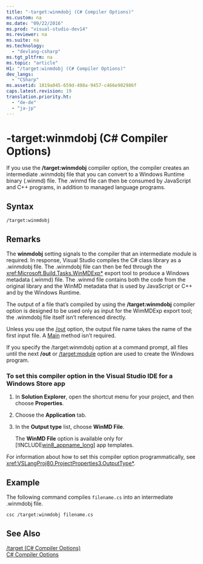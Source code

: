 ```yaml
---
title: "-target:winmdobj (C# Compiler Options)"
ms.custom: na
ms.date: "09/22/2016"
ms.prod: "visual-studio-dev14"
ms.reviewer: na
ms.suite: na
ms.technology: 
  - "devlang-csharp"
ms.tgt_pltfrm: na
ms.topic: "article"
H1: "/target:winmdobj (C# Compiler Options)"
dev_langs: 
  - "CSharp"
ms.assetid: 1819a045-659d-498a-9457-c466e902986f
caps.latest.revision: 19
translation.priority.ht: 
  - "de-de"
  - "ja-jp"
---
```

# -target:winmdobj (C# Compiler Options)
If you use the **/target:winmdobj** compiler option, the compiler creates an intermediate .winmdobj file that you can convert to a Windows Runtime binary (.winmd) file. The .winmd file can then be consumed by JavaScript and C++ programs, in addition to managed language programs.  
  
## Syntax  
  
```  
/target:winmdobj  
```  
  
## Remarks  
 The **winmdobj** setting signals to the compiler that an intermediate module is required. In response, Visual Studio compiles the C# class library as a .winmdobj file. The .winmdobj file can then be fed through the <xref:Microsoft.Build.Tasks.WinMDExp*> export tool to produce a Windows metadata (.winmd) file. The .winmd file contains both the code from the original library and the WinMD metadata that is used by JavaScript or C++ and by the Windows Runtime.  
  
 The output of a file that’s compiled by using the **/target:winmdobj** compiler option is designed to be used only as input for the WimMDExp export tool; the .winmdobj file itself isn’t referenced directly.  
  
 Unless you use the [/out](../VS_csharp/-out--csharp-compiler-options-.md) option, the output file name takes the name of the first input file. A [Main](../VS_csharp/main---and-command-line-arguments--csharp-programming-guide-.md) method isn’t required.  
  
 If you specify the /target:winmdobj option at a command prompt, all files until the next **/out** or [/target:module](../VS_csharp/-target-module--csharp-compiler-options-.md) option are used to create the Windows program.  
  
### To set this compiler option in the Visual Studio IDE for a Windows Store app  
  
1.  In **Solution Explorer**, open the shortcut menu for your project, and then choose **Properties**.  
  
2.  Choose the **Application** tab.  
  
3.  In the **Output type** list, choose **WinMD File**.  
  
     The **WinMD File** option is available only for [!INCLUDE[win8_appname_long](../VS_csharp/includes/win8_appname_long_md.md)] app templates.  
  
 For information about how to set this compiler option programmatically, see <xref:VSLangProj80.ProjectProperties3.OutputType*>.  
  
## Example  
 The following command compiles `filename.cs` into an intermediate .winmdobj file.  
  
```  
csc /target:winmdobj filename.cs  
```  
  
## See Also  
 [/target (C# Compiler Options)](../VS_csharp/-target--csharp-compiler-options-.md)   
 [C# Compiler Options](../VS_csharp/csharp-compiler-options.md)
